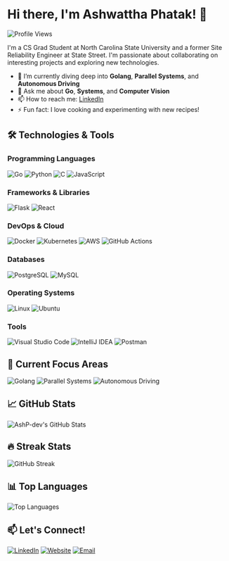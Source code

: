 # Hi there, I'm Ashwattha Phatak! 👋

![Profile Views](https://komarev.com/ghpvc/?username=AshP-dev&style=flat-square&color=blue)

I'm a CS Grad Student at North Carolina State University and a former Site Reliability Engineer at State Street. I'm passionate about collaborating on interesting projects and exploring new technologies.

- 🌱 I’m currently diving deep into **Golang**, **Parallel Systems**, and **Autonomous Driving**
- 💬 Ask me about **Go**, **Systems**, and **Computer Vision**
- 📫 How to reach me: [LinkedIn](https://www.linkedin.com/in/ashwattha-phatak-4536651b1/)
- ⚡ Fun fact: I love cooking and experimenting with new recipes!

## 🛠️ Technologies & Tools

### Programming Languages
![Go](https://img.shields.io/badge/Go-00ADD8?style=for-the-badge&logo=go&logoColor=white)
![Python](https://img.shields.io/badge/Python-3776AB?style=for-the-badge&logo=python&logoColor=white)
![C](https://img.shields.io/badge/C-00599C?style=for-the-badge&logo=cplusplus&logoColor=white)
![JavaScript](https://img.shields.io/badge/JavaScript-F7DF1E?style=for-the-badge&logo=javascript&logoColor=black)

### Frameworks & Libraries
![Flask](https://img.shields.io/badge/Flask-000000?style=for-the-badge&logo=flask&logoColor=white)
![React](https://img.shields.io/badge/React-20232A?style=for-the-badge&logo=react&logoColor=61DAFB)

### DevOps & Cloud
![Docker](https://img.shields.io/badge/Docker-2496ED?style=for-the-badge&logo=docker&logoColor=white)
![Kubernetes](https://img.shields.io/badge/Kubernetes-326CE5?style=for-the-badge&logo=kubernetes&logoColor=white)
![AWS](https://img.shields.io/badge/AWS-232F3E?style=for-the-badge&logo=amazon-aws&logoColor=white)
![GitHub Actions](https://img.shields.io/badge/GitHub%20Actions-2088FF?style=for-the-badge&logo=github-actions&logoColor=white)

### Databases
![PostgreSQL](https://img.shields.io/badge/PostgreSQL-336791?style=for-the-badge&logo=postgresql&logoColor=white)
![MySQL](https://img.shields.io/badge/MySQL-4479A1?style=for-the-badge&logo=mysql&logoColor=white)

### Operating Systems
![Linux](https://img.shields.io/badge/Linux-FCC624?style=for-the-badge&logo=linux&logoColor=black)
![Ubuntu](https://img.shields.io/badge/Ubuntu-E95420?style=for-the-badge&logo=ubuntu&logoColor=white)

### Tools
![Visual Studio Code](https://img.shields.io/badge/VS%20Code-007ACC?style=for-the-badge&logo=visual-studio-code&logoColor=white)
![IntelliJ IDEA](https://img.shields.io/badge/IntelliJ%20IDEA-000000?style=for-the-badge&logo=intellij-idea&logoColor=white)
![Postman](https://img.shields.io/badge/Postman-FF6C37?style=for-the-badge&logo=postman&logoColor=white)

## 🚗 Current Focus Areas

![Golang](https://img.shields.io/badge/Golang-%2300ADD8.svg?style=for-the-badge&logo=go&logoColor=white)
![Parallel Systems](https://img.shields.io/badge/Parallel%20Systems-%23FFD700.svg?style=for-the-badge&logo=high-performance-computing&logoColor=black)
![Autonomous Driving](https://img.shields.io/badge/Autonomous%20Driving-%230092A8.svg?style=for-the-badge&logo=self-driving-car&logoColor=white)

## 📈 GitHub Stats

![AshP-dev's GitHub Stats](https://github-readme-stats.vercel.app/api?username=AshP-dev&show_icons=true&theme=radical)

## 🔥 Streak Stats

![GitHub Streak](https://github-readme-streak-stats.herokuapp.com/?user=AshP-dev&theme=radical)

## 📊 Top Languages

![Top Languages](https://github-readme-stats.vercel.app/api/top-langs/?username=AshP-dev&layout=compact&theme=radical)

## 📫 Let's Connect!

[![LinkedIn](https://img.shields.io/badge/LinkedIn-ashwattha--phatak-4536651b1-blue?style=flat-square&logo=LinkedIn)](https://www.linkedin.com/in/ashwattha-phatak-4536651b1/)
[![Website](https://img.shields.io/badge/Website-ashp--dev.github.io-blue?style=flat-square&logo=google-chrome)](https://ashp-dev.github.io/)
[![Email](https://img.shields.io/badge/Email-ashwatthap@gmail.com-blue?style=flat-square&logo=gmail)](mailto:ashwatthap@gmail.com)


<!--
**AshP-dev/AshP-dev** is a ✨ _special_ ✨ repository because its `README.md` (this file) appears on your GitHub profile.

Here are some ideas to get you started:

- 🔭 I’m currently working on ...
- 🌱 I’m currently learning ...
- 👯 I’m looking to collaborate on ...
- 🤔 I’m looking for help with ...
- 💬 Ask me about ...
- 📫 How to reach me: ...
- 😄 Pronouns: ...
- ⚡ Fun fact: ...
-->
